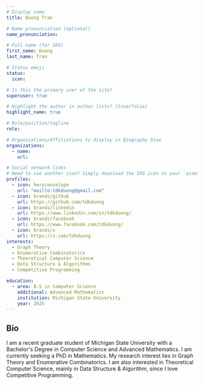 ```yaml
---
# Display name
title: Duong Tran

# Name pronunciation (optional)
name_pronunciation:

# Full name (for SEO)
first_name: Duong
last_name: Tran

# Status emoji
status:
  icon:

# Is this the primary user of the site?
superuser: true

# Highlight the author in author lists? (true/false)
highlight_name: true

# Role/position/tagline
role:

# Organizations/Affiliations to display in Biography blox
organizations:
  - name:
    url:

# Social network links
# Need to use another icon? Simply download the SVG icon to your `assets/media/icons/` folder.
profiles:
  - icon: hero/envelope
    url: "mailto:tdkduong@gmail.com"
  - icon: brands/github
    url: https://github.com/tdkduong
  - icon: brands/linkedin
    url: https://www.linkedin.com/in/tdkduong/
  - icon: brands/facebook
    url: https://www.facebook.com/tdkduong/
  - icon: brands/x
    url: https://x.com/tdkduong
interests:
  - Graph Theory
  - Enumerative Combinatorics
  - Theoretical Computer Science
  - Data Structure & Algorithms
  - Competitive Programming

education:
  - area: B.S in Computer Science
    additional: Advanced Mathematics
    institution: Michigan State University
    year: 2025
---
```


## Bio

I am a recent graduate student of Michigan State University with a Bachelor's Degree in Computer Science and Advanced Mathematics. I am currently seeking a PhD in Mathematics. My research interest lies in Graph Theory and Enumerative Combinatorics. I am also interested in Theoretical Computer Science, mainly in Data Structure & Algorithm, since I love Competitive Programming.
